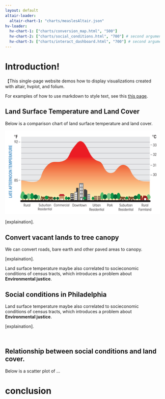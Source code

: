 ```yaml
---
layout: default
altair-loader:
  altair-chart-1: "charts/measlesAltair.json"
hv-loader:
  hv-chart-1: ["charts/conversion_map.html", "500"] 
  hv-chart-2: ["charts/social_conditions.html", "700"] # second argument is the desired height
  hv-chart-3: ["charts/interact_dashboard.html", "700"] # second argument is the desired height
---
```


# Introduction!

【This single-page website demos how to display visualizations created with altair, hvplot, and folium.

For examples of how to use markdown to style text, see this [this page](./another-page.html).

## Land Surface Temperature and Land Cover

Below is a comparison chart of land surface temperature and land cover.

<img src="/assets/img/logo.jpg" alt="hi" class="inline"/>

[explaination]. 

## Convert vacant lands to tree canopy

We can convert roads, bare earth and other paved areas to canopy. 

<div id="hv-chart-1"></div>

[explaination]. 

Land surface temperature maybe also correlated to socieconomic conditions of census tracts, which introduces a problem about **Environmental justice**.

## Social conditions in Philadelphia

Land surface temperature maybe also correlated to socieconomic conditions of census tracts, which introduces a problem about **Environmental justice**.

<div id="hv-chart-2"></div>

[explaination]. 

<br/>

## Relationship between social conditions and land cover.

Below is a scatter plot of ...

<div id="hv-chart-3"></div>


# conclusion
